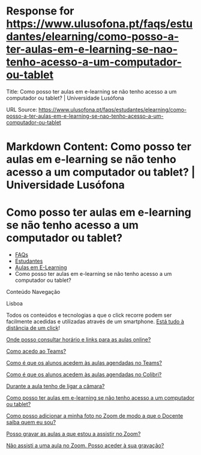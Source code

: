 # Response for https://www.ulusofona.pt/faqs/estudantes/elearning/como-posso-a-ter-aulas-em-e-learning-se-nao-tenho-acesso-a-um-computador-ou-tablet

Title: Como posso ter aulas em e-learning se não tenho acesso a um computador ou tablet? | Universidade Lusófona

URL Source: https://www.ulusofona.pt/faqs/estudantes/elearning/como-posso-a-ter-aulas-em-e-learning-se-nao-tenho-acesso-a-um-computador-ou-tablet

Markdown Content:
Como posso ter aulas em e-learning se não tenho acesso a um computador ou tablet? | Universidade Lusófona
===============

 

Como posso ter aulas em e-learning se não tenho acesso a um computador ou tablet?
=================================================================================

*   [FAQs](https://www.ulusofona.pt/faqs/)
*   [Estudantes](https://www.ulusofona.pt/faqs/estudantes)
*   [Aulas em E-Learning](https://www.ulusofona.pt/faqs/estudantes/elearning)
*   Como posso ter aulas em e-learning se não tenho acesso a um computador ou tablet?

[](https://www.ulusofona.pt/)

Conteúdo Navegação

Lisboa

Todos os conteúdos e tecnologias a que o click recorre podem ser facilmente acedidas e utilizadas através de um smartphone. [Está tudo à distância de um click](https://www.ulusofona.pt/click/)!

[Onde posso consultar horário e links para as aulas online?](https://www.ulusofona.pt/faqs/estudantes/elearning/onde-posso-consultar-horario-e-links-para-as-aulas-online)

[Como acedo ao Teams?](https://www.ulusofona.pt/faqs/estudantes/elearning/como-acedo-ao-teams)

[Como é que os alunos acedem às aulas agendadas no Teams?](https://www.ulusofona.pt/faqs/estudantes/elearning/como-e-que-os-alunos-acedem-as-aulas-agendadas-no-teams)

[Como é que os alunos acedem às aulas agendadas no Colibri?](https://www.ulusofona.pt/faqs/estudantes/elearning/como-e-que-os-alunos-acedem-as-aulas-agendadas-no-colibri)

[Durante a aula tenho de ligar a câmara?](https://www.ulusofona.pt/faqs/estudantes/elearning/durante-a-aula-tenho-de-ligar-a-camara)

[Como posso ter aulas em e-learning se não tenho acesso a um computador ou tablet?](https://www.ulusofona.pt/faqs/estudantes/elearning/como-posso-a-ter-aulas-em-e-learning-se-nao-tenho-acesso-a-um-computador-ou-tablet)

[Como posso adicionar a minha foto no Zoom de modo a que o Docente saiba quem eu sou?](https://www.ulusofona.pt/faqs/estudantes/elearning/como-posso-adicionar-a-minha-foto-no-zoom-de-modo-a-que-o-docente-saiba-quem-eu-sou)

[Posso gravar as aulas a que estou a assistir no Zoom?](https://www.ulusofona.pt/faqs/estudantes/elearning/posso-gravar-as-aulas-a-que-estou-a-assistir-no-zoom)

[Não assisti a uma aula no Zoom. Posso aceder à sua gravação?](https://www.ulusofona.pt/faqs/estudantes/elearning/nao-assisti-a-uma-aula-no-zoom-posso-aceder-a-sua-gravacao)

